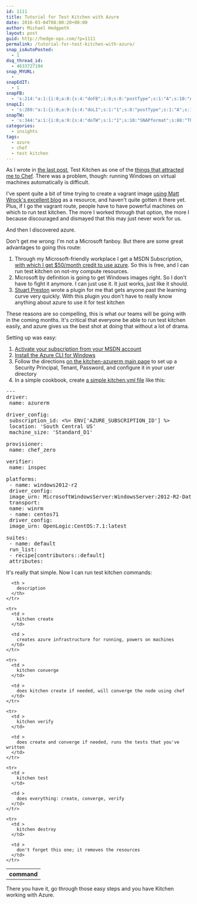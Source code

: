 ```yaml
---
id: 1111
title: Tutorial for Test Kitchen with Azure
date: 2016-03-04T08:00:20+00:00
author: Michael Hedgpeth
layout: post
guid: http://hedge-ops.com/?p=1111
permalink: /tutorial-for-test-kitchen-with-azure/
snap_isAutoPosted:
  - 1
dsq_thread_id:
  - 4633727194
snap_MYURL:
  - 
snapEdIT:
  - 1
snapFB:
  - 's:214:"a:1:{i:0;a:8:{s:4:"doFB";i:0;s:8:"postType";s:1:"A";s:10:"AttachPost";s:1:"2";s:10:"SNAPformat";s:16:"%TITLE% - %SURL%";s:9:"isAutoImg";s:1:"A";s:8:"imgToUse";s:0:"";s:9:"isAutoURL";s:1:"A";s:8:"urlToUse";s:0:"";}}";'
snapLI:
  - 's:289:"a:1:{i:0;a:9:{s:4:"doLI";s:1:"1";s:8:"postType";s:1:"A";s:10:"SNAPformat";s:41:"New post has been published on %SITENAME%";s:11:"SNAPformatT";s:18:"New Post - %TITLE%";s:9:"isAutoImg";s:1:"A";s:8:"imgToUse";s:0:"";s:9:"isAutoURL";s:1:"A";s:8:"urlToUse";s:0:"";s:11:"isPrePosted";s:1:"1";}}";'
snapTW:
  - 's:344:"a:1:{i:0;a:9:{s:4:"doTW";s:1:"1";s:10:"SNAPformat";s:88:"Thanks to @StuartPreston I finally got @kitchenci working with @chef and @Azure - %SURL%";s:8:"attchImg";s:1:"1";s:9:"isAutoImg";s:1:"A";s:8:"imgToUse";s:0:"";s:11:"isPrePosted";s:1:"1";s:8:"isPosted";s:1:"1";s:4:"pgID";s:18:"705758543949930498";s:5:"pDate";s:19:"2016-03-04 14:15:24";}}";'
categories:
  - insights
tags:
  - azure
  - chef
  - test kitchen
---
```

As I wrote in <a href="http://hedge-ops.com/test-kitchen-required-not-optional/ ‎" target="_blank">the last post</a>, Test Kitchen as one of the <a href="http://hedge-ops.com/learning-chef-book-review/" target="_blank">things that attracted me to Chef</a>. There was a problem, though: running Windows on virtual machines automatically is difficult.

I've spent quite a bit of time trying to create a vagrant image <a href="http://www.hurryupandwait.io/blog/creating-windows-base-images-for-virtualbox-and-hyper-v-using-packer-boxstarter-and-vagrant" target="_blank">using Matt Wrock's excellent blog</a> as a resource, and haven't quite gotten it there yet. Plus, if I go the vagrant route, people have to have powerful machines on which to run test kitchen. The more I worked through that option, the more I because discouraged and dismayed that this may just never work for us.

And then I discovered azure.<!--more-->

Don't get me wrong: I'm not a Microsoft fanboy. But there are some great advantages to going this route:

  1. Through my Microsoft-friendly workplace I get a MSDN Subscription, <a href="https://azure.microsoft.com/en-us/pricing/member-offers/msdn-benefits/" target="_blank">with which I get $50/month credit to use azure</a>. So this is free, and I can run test kitchen on not-my compute resources.
  2. Microsoft by definition is going to get Windows images right. So I don't have to fight it anymore. I can just use it. It just works, just like it should.
  3. <a href="http://stuartpreston.net/" target="_blank">Stuart Preston</a> wrote a plugin for me that gets anyone past the learning curve very quickly. With this plugin you don't have to really know anything about azure to use it for test kitchen

These reasons are so compelling, this is what our teams will be going with in the coming months. It's critical that everyone be able to run test kitchen easily, and azure gives us the best shot at doing that without a lot of drama.

Setting up was easy:

  1. <a href="http://blogs.msdn.com/b/msgulfcommunity/archive/2014/09/15/how-to-activate-azure-benefit-for-msdn-subscribers.aspx" target="_blank">Activate your subscription from your MSDN account</a>
  2. <a href="https://azure.microsoft.com/en-us/documentation/articles/xplat-cli-install/" target="_blank">Install the Azure CLI for Windows</a>
  3. Follow the directions <a href="https://github.com/pendrica/kitchen-azurerm" target="_blank">on the kitchen-azurerm main page</a> to set up a Security Principal, Tenant, Password, and configure it in your user directory
  4. In a simple cookbook, create [a simple kitchen.yml file](https://gist.github.com/mhedgpeth/a70ef0a7edf01d9c7ed2) like this:

<pre>---
driver:
 name: azurerm

driver_config:
 subscription_id: &lt;%= ENV['AZURE_SUBSCRIPTION_ID'] %&gt;
 location: 'South Central US'
 machine_size: 'Standard_D1'

provisioner:
 name: chef_zero

verifier:
 name: inspec

platforms:
 - name: windows2012-r2
 driver_config:
 image_urn: MicrosoftWindowsServer:WindowsServer:2012-R2-Datacenter:latest
 transport:
 name: winrm
 - name: centos71
 driver_config:
 image_urn: OpenLogic:CentOS:7.1:latest

suites:
 - name: default
 run_list:
 - recipe[contributors::default]
 attributes:</pre>

It's really that simple. Now I can run test kitchen commands:

<div class="table-responsive">
  <table  style="width:100%; "  class="easy-table easy-table-default " border="0">
    <tr>
      <th >
        command
      </th>
      
      <th >
        description
      </th>
    </tr>
    
    <tr>
      <td >
        kitchen create
      </td>
      
      <td >
        creates azure infrastructure for running, powers on machines
      </td>
    </tr>
    
    <tr>
      <td >
        kitchen converge
      </td>
      
      <td >
        does kitchen create if needed, will converge the node using chef
      </td>
    </tr>
    
    <tr>
      <td >
        kitchen verify
      </td>
      
      <td >
        does create and converge if needed, runs the tests that you've written
      </td>
    </tr>
    
    <tr>
      <td >
        kitchen test
      </td>
      
      <td >
        does everything: create, converge, verify
      </td>
    </tr>
    
    <tr>
      <td >
        kitchen destroy
      </td>
      
      <td >
        don't forget this one; it removes the resources
      </td>
    </tr>
  </table>
</div>

There you have it, go through those easy steps and you have Kitchen working with Azure.